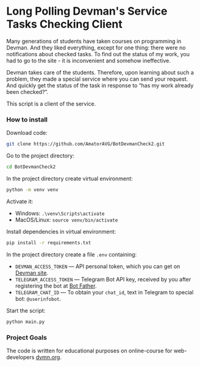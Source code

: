 # Long Polling Devman's Service Tasks Checking Client

Many generations of students have taken courses on programming in Devman. And they liked everything, except for one thing: there were no notifications about checked tasks. To find out the status of my work, you had to go to the site - it is inconvenient and somehow ineffective.

Devman takes care of the students. Therefore, upon learning about such a problem, they made a special service where you can send your request. And quickly get the status of the task in response to “has my work already been checked?”.

This script is a client of the service.

### How to install

Download code:
```sh
git clone https://github.com/AmatorAVG/BotDevmanCheck2.git
```
Go to the project directory:
```sh
cd BotDevmanCheck2
```
In the project directory create virtual environment:
```sh
python -m venv venv
```
Activate it:
- Windows: `.\venv\Scripts\activate`
- MacOS/Linux: `source venv/bin/activate`

Install dependencies in virtual environment:
```sh
pip install -r requirements.txt
```

In the project directory create a file `.env` containing:

- `DEVMAN_ACCESS_TOKEN` — API personal token, which you can get on [Devman site](https://dvmn.org/api/docs/).
- `TELEGRAM_ACCESS_TOKEN` — Telegram Bot API key, received by you after registering the bot at [Bot Father](https://telegram.me/BotFather).
- `TELEGRAM_CHAT_ID` — To obtain your `chat_id`, text in Telegram to special bot: `@userinfobot`.

Start the script:
```sh
python main.py
```
### Project Goals

The code is written for educational purposes on online-course for web-developers [dvmn.org](https://dvmn.org/).